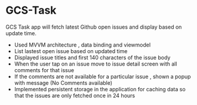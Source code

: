 # GCS-Task
GCS Task app will fetch latest Github open issues and display based on update time.

- Used MVVM architecture , data binding and viewmodel
- List lastest open issue based on updated time
- Displayed issue titles and first 140 characters of the issue body  
- When the user tap on an issue move to issue detail screen with all comments for that issue
- If the comments are not available for a particular issue , shown a popup with message (No Comments available)
- Implemented persistent storage in the application for caching data so that the issues are only fetched once in 24 hours

